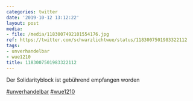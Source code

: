 ```yaml
---
categories: twitter
date: '2019-10-12 13:12:22'
layout: post
media:
- file: /media/1183007492101554176.jpg
ref: https://twitter.com/schwarzlichtwue/status/1183007501983322112
tags:
- unverhandelbar
- wue1210
title: 1183007501983322112
---
```

Der Solidarityblock ist gebührend empfangen worden

[#unverhandelbar](/t/unverhandelbar) [#wue1210](/t/wue1210)  